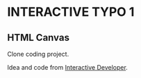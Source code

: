 # INTERACTIVE TYPO 1

## HTML Canvas

Clone coding project.

Idea and code from [Interactive Developer](https://www.youtube.com/c/cmiscm).
